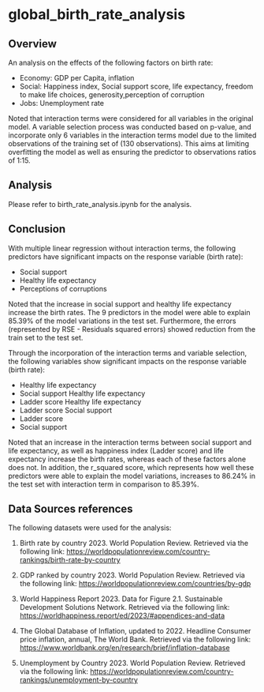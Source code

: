 # global_birth_rate_analysis

## Overview

An analysis on the effects of the following factors on birth rate:

- Economy: GDP per Capita, inflation
- Social: Happiness index, Social support score, life expectancy, freedom to make life choices, generosity,perception of corruption
- Jobs: Unemployment rate

Noted that interaction terms were considered for all variables in the original model. A variable selection process was conducted based on p-value, and incorporate only 6 variables in the interaction terms model due to the limited observations of the training set of (130 observations). This aims at limiting overfitting the model as well as ensuring the predictor to observations ratios of 1:15.

## Analysis

Please refer to birth_rate_analysis.ipynb for the analysis.

## Conclusion

With multiple linear regression without interaction terms, the following predictors have significant impacts on the response variable (birth rate):

- Social support
- Healthy life expectancy
- Perceptions of corruptions

Noted that the increase in social support and healthy life expectancy increase the birth rates. The 9 predictors in the model were able to explain 85.39% of the model variations in the test set. Furthermore, the errors (represented by RSE - Residuals squared errors) showed reduction from the train set to the test set.

Through the incorporation of the interaction terms and variable selection, the following variables show significant impacts on the response variable (birth rate):

- Healthy life expectancy
- Social support Healthy life expectancy
- Ladder score Healthy life expectancy
- Ladder score Social support
- Ladder score
- Social support

Noted that an increase in the interaction terms between social support and life expectancy, as well as happiness index (Ladder score) and life expectancy increase the birth rates, whereas each of these factors alone does not. In addition, the r_squared score, which represents how well these predictors were able to explain the model variations, increases to 86.24% in the test set with interaction term in comparison to 85.39%.

## Data Sources references

The following datasets were used for the analysis:

1. Birth rate by country 2023. World Population Review. Retrieved via the following link: https://worldpopulationreview.com/country-rankings/birth-rate-by-country

2. GDP ranked by country 2023. World Population Review. Retrieved via the following link: https://worldpopulationreview.com/countries/by-gdp

3. World Happiness Report 2023. Data for Figure 2.1. Sustainable Development Solutions Network. Retrieved via the following link: https://worldhappiness.report/ed/2023/#appendices-and-data

4. The Global Database of Inflation, updated to 2022. Headline Consumer price inflation, annual, The World Bank. Retrieved via the following link: https://www.worldbank.org/en/research/brief/inflation-database

5. Unemployment by Country 2023. World Population Review. Retrieved via the following link: https://worldpopulationreview.com/country-rankings/unemployment-by-country
